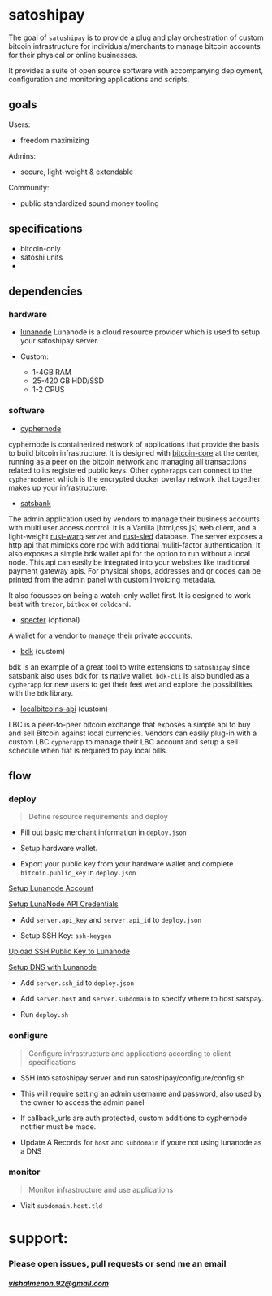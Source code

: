# satoshipay

The goal of `satoshipay` is to provide a plug and play orchestration of custom bitcoin infrastructure for individuals/merchants to manage bitcoin accounts for their physical or online businesses.

It provides a suite of open source software with accompanying deployment, configuration and monitoring applications and scripts. 

## goals

Users:
- freedom maximizing

Admins: 
- secure, light-weight & extendable

Community:
- public standardized sound money tooling

## specifications

- bitcoin-only
- satoshi units
- 

## dependencies

### hardware

- [lunanode](https://lunanode.io)
Lunanode is a cloud resource provider which is used to setup your satoshipay server.

- Custom:
    - 1-4GB RAM
    - 25-420 GB HDD/SSD
    - 1-2 CPUS

### software

- [cyphernode](https://cyphernode.io)

cyphernode is containerized network of applications that provide the basis to build bitcoin infrastructure. It is designed with [bitcoin-core](https://bitcoin.org) at the center, running as a peer on the bitcoin network and managing all transactions related to its registered public keys. Other `cypherapps` can connect to the `cyphernodenet` which is the encrypted docker overlay network that together makes up your infrastructure.

- [satsbank](https://satsbank.io) 

The admin application used by vendors to manage their business accounts with multi user access control. It is a Vanilla [html,css,js] web client, and a light-weight [rust-warp](https://github.com/seanmonstar/warp) server and [rust-sled](https://github.com/spacejam/sled) database. The server exposes a http api that mimicks core rpc with additional muliti-factor authentication. It also exposes a simple bdk wallet api for the option to run without a local node. This api can easily be integrated into your websites like traditional payment gateway apis. For physical shops, addresses and qr codes can be printed from the admin panel with custom invoicing metadata.

It also focusses on being a watch-only wallet first. It is designed to work best with `trezor`, `bitbox` or `coldcard`.

- [specter](https://specter.solutions) (optional)

A wallet for a vendor to manage their private accounts.

- [bdk](https://bitcoindevkit.com) (custom) 

bdk is an example of a great tool to write extensions to `satoshipay` since satsbank also uses bdk for its native wallet. `bdk-cli` is also bundled as a `cypherapp` for new users to get their feet wet and explore the possibilities with the `bdk` library.

- [localbitcoins-api](https://api.localbitcoins.com) (custom)

LBC is a peer-to-peer bitcoin exchange that exposes a simple api to buy and sell Bitcoin against local currencies. Vendors can easily plug-in with a custom LBC `cypherapp` to manage their LBC account and setup a sell schedule when fiat is required to pay local bills.

## flow 

### deploy 

> Define resource requirements and deploy

- Fill out basic merchant information in `deploy.json`

- Setup hardware wallet.

- Export your public key from your hardware wallet and complete `bitcoin.public_key` in `deploy.json`

[Setup Lunanode Account](https://dynamic.lunanode.com/)

[Setup LunaNode API Credentials](https://dynamic.lunanode.com/panel/api)

- Add `server.api_key` and `server.api_id` to `deploy.json`

- Setup SSH Key: `ssh-keygen`

[Upload SSH Public Key to Lunanode](https://dynamic.lunanode.com/panel/key)

[Setup DNS with Lunanode](https://dynamic.lunanode.com/panel/dns)

- Add `server.ssh_id` to `deploy.json`

- Add `server.host` and `server.subdomain` to  specify where to host satspay.

- Run `deploy.sh`

### configure

> Configure infrastructure and applications according to client specifications

- SSH  into satoshipay server and run satoshipay/configure/config.sh 

- This will require setting an admin username and password, also used by the owner to access the admin panel

- If callback_urls are auth protected, custom additions to cyphernode notifier must be made. 

- Update A Records for `host` and `subdomain` if youre not using lunanode as a DNS

### monitor

> Monitor infrastructure and use applications

- Visit `subdomain.host.tld`

# support: 

### Please open issues, pull requests or send me an email

##### vishalmenon.92@gmail.com
